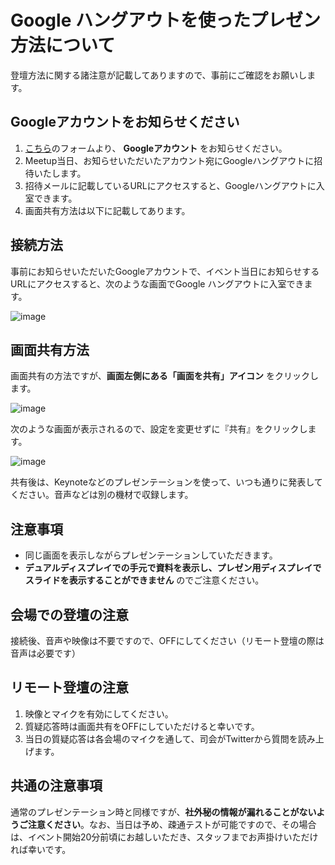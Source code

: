 # Google ハングアウトを使ったプレゼン方法について

登壇方法に関する諸注意が記載してありますので、事前にご確認をお願いします。

## Googleアカウントをお知らせください

1. [こちら](https://docs.google.com/forms/d/e/1FAIpQLScElER8UnkzDnfXzLH-SwtoBni8f0zgeOoXtBqtFG4DJ6_-SQ/viewform)のフォームより、 **Googleアカウント** をお知らせください。
2. Meetup当日、お知らせいただいたアカウント宛にGoogleハングアウトに招待いたします。
3. 招待メールに記載しているURLにアクセスすると、Googleハングアウトに入室できます。
4. 画面共有方法は以下に記載してあります。

## 接続方法

事前にお知らせいただいたGoogleアカウントで、イベント当日にお知らせするURLにアクセスすると、次のような画面でGoogle ハングアウトに入室できます。

![image](https://user-images.githubusercontent.com/15371677/27212348-5049fa18-529a-11e7-814f-0a0fa81723ca.png)

## 画面共有方法

画面共有の方法ですが、**画面左側にある「画面を共有」アイコン** をクリックします。

![image](https://user-images.githubusercontent.com/15371677/27212382-9f98862a-529a-11e7-9bd7-84362201f6d0.png)

次のような画面が表示されるので、設定を変更せずに『共有』をクリックします。

![image](https://user-images.githubusercontent.com/15371677/27212437-f81fcfd8-529a-11e7-9932-76b5b8d19efd.png)

共有後は、Keynoteなどのプレゼンテーションを使って、いつも通りに発表してください。音声などは別の機材で収録します。

## 注意事項

- 同じ画面を表示しながらプレゼンテーションしていただきます。
- **デュアルディスプレイでの手元で資料を表示し、プレゼン用ディスプレイでスライドを表示することができません** のでご注意ください。

## 会場での登壇の注意

接続後、音声や映像は不要ですので、OFFにしてください（リモート登壇の際は音声は必要です）

## リモート登壇の注意

1. 映像とマイクを有効にしてください。
2. 質疑応答時は画面共有をOFFにしていただけると幸いです。
3. 当日の質疑応答は各会場のマイクを通して、司会がTwitterから質問を読み上げます。

## 共通の注意事項

通常のプレゼンテーション時と同様ですが、**社外秘の情報が漏れることがないようご注意ください**。なお、当日は予め、疎通テストが可能ですので、その場合は、イベント開始20分前頃にお越しいただき、スタッフまでお声掛けいただければ幸いです。
